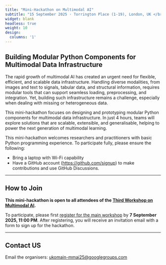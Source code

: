 ```yaml
---
title: "Mini-Hackathon on Multimodal AI"
subtitle: "15 September 2025 · Torrington Place (1-19), London, UK </br> Part of the Third Workshop on Multimodal AI"
widget: blank
headless: true
weight: 10
design:
  columns: '1'
---
```


## Building Modular Python Components for Multimodal Data Infrastructure 

The rapid growth of multimodal AI has created an urgent need for flexible, efficient, and scalable data infrastructure. Handling diverse modalities, from images and text to signals, tabular data, and structural information, requires modular tools that can support seamless loading, preprocessing, and integration. Yet, building such infrastructure remains a challenge, especially when dealing with missing or heterogeneous data.

This mini-hackathon focuses on designing and prototyping modular Python components for multimodal data infrastructure. In just 4 hours, teams will explore solutions that are scalable, extensible, and generalisable, helping to power the next generation of multimodal learning.

This mini-hackathon welcomes researchers and practitioners with basic Python programming experience. To participate fully, please ensure the following:

- Bring a laptop with Wi-Fi capability
- Have a GitHub account  (https://github.com/signup) to make contributions and use GitHub Discussions.

---

## How to Join

**This mini-hackathon is open to all attendees of the [Third Workshop on Multimodal AI](https://multimodalai.github.io/multimodalai25/).**  

To participate, please first [register for the main workshop](https://onlineshop.shef.ac.uk/conferences-and-events/faculty-of-engineering/computer-science/third-workshop-on-multimodal-ai) by **7 September 2025, 11:00 PM**. After registering, you will receive an invitation email with a form to sign up for the hackathon.  

---

## Contact US

Email the organisers: ukomain-mmai25@googlegroups.com
